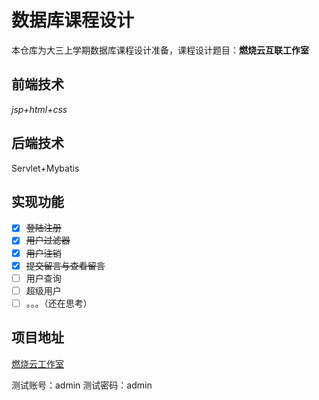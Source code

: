 # 数据库课程设计

本仓库为大三上学期数据库课程设计准备，课程设计题目：**燃烧云互联工作室**

## 前端技术

*jsp+html+css*

## 后端技术

Servlet+Mybatis

## 实现功能

- [x] ~~登陆注册~~
- [x] ~~用户过滤器~~
- [x] ~~用户注销~~
- [x] ~~提交留言与查看留言~~
- [ ] 用户查询
- [ ] 超级用户
- [ ] 。。。（还在思考）

## 项目地址

[燃烧云工作室](https://work.zengchen233.cn/) 

测试账号：admin 测试密码：admin


